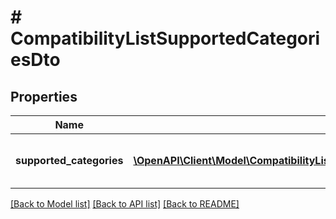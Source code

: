# # CompatibilityListSupportedCategoriesDto

## Properties

Name | Type | Description | Notes
------------ | ------------- | ------------- | -------------
**supported_categories** | [**\OpenAPI\Client\Model\CompatibilityListSupportedCategoriesDtoSupportedCategoriesInner[]**](CompatibilityListSupportedCategoriesDtoSupportedCategoriesInner.md) | List with information about categories where compatibility list is supported. &lt;a href&#x3D;\&quot; https://developer.allegro.pl/compatibility_list/\&quot; target&#x3D;\&quot;_blank\&quot;&gt;Read more&lt;/a&gt;. | [optional]

[[Back to Model list]](../../README.md#models) [[Back to API list]](../../README.md#endpoints) [[Back to README]](../../README.md)
